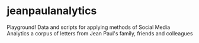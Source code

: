 # jeanpaulanalytics
Playground! Data and scripts for applying methods of Social Media Analytics a corpus of letters from Jean Paul's family, friends and colleagues
